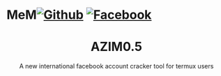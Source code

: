 # MeM[![Github](https://img.shields.io/badge/Github-AZIM--MAHMUD-green?style=flat-square&logo=github)](https://github.com/Azim-vau) [![Facebook](https://img.shields.io/badge/Facebook-AZim-blue?style=flat-square&logo=facebook)](https://www.facebook.com/123548648342413)


<h1 align="center">AZIM0.5</h1>
<p align="center">
      A new international facebook account cracker tool for termux users
</p>
